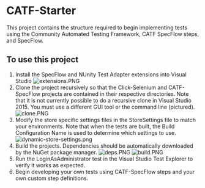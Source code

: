 ﻿# CATF-Starter

This project contains the structure required to begin implementing tests using the 
Community Automated Testing Framework, CATF SpecFlow steps, and SpecFlow.

## To use this project
1. Install the SpecFlow and NUnity Test Adapter extensions into Visual Studio
![extensions.PNG](https://bitbucket.org/repo/eqxK54/images/3477461670-extensions.PNG)
2. Clone the project recursively so that the Click-Selenium and CATF-SpecFlow projects are
contained in their respective directories. Note that it is not currently possible to do a recursive clone in Visual Studio 2015. You must use a different GUI tool or the command line (pictured).
![clone.PNG](https://bitbucket.org/repo/eqxK54/images/780714166-clone.PNG)
3. Modify the store specific settings files in the StoreSettings file to match your environments. Note that when the tests are built, the Build Configuration Name is used to determine which settings to use.
![dynamic-store-settings.png](https://bitbucket.org/repo/eqxK54/images/3184541758-dynamic-store-settings.png)
4. Build the projects. Dependencies should be automatically downloaded by the NuGet
package manager.
![deps.PNG](https://bitbucket.org/repo/eqxK54/images/1644617939-deps.PNG)
![build.PNG](https://bitbucket.org/repo/eqxK54/images/1970223253-build.PNG)
5. Run the LoginAsAdministrator test in the Visual Studio Test Explorer to verify
it works as expected.
6. Begin developing your own tests using CATF-SpecFlow steps and your own custom 
step definitions.